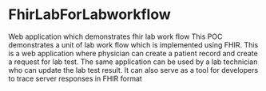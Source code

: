 # FhirLabForLabworkflow
Web application which demonstrates fhir lab work flow
This POC demonstrates a unit of lab work flow which is implemented using FHIR. This is a web application where physician can create a patient record and create a request for lab test. The same application can be used by a lab technician who can update the lab test result.  It can also serve as a tool for developers to trace server responses in FHIR format
